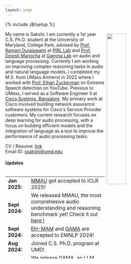 ```yaml
---
layout: page
---
```

{% include JB/setup %}

<img style="float: right; width: 35%; padding: 6px;" src="{{ site.baseurl }}/assets/sakshi_web.jpeg">

My name is Sakshi. I am currently a 1st year C.S. Ph.D. student at the University of Maryland, College Park, advised by [Prof. Ramani Duraiswami](https://scholar.google.com/citations?user=RCmfc0cAAAAJ&hl=en) at [PIRL Lab](https://www.umiacs.umd.edu/labs/pirl/) and [Prof. Dinesh Manocha](https://scholar.google.com/citations?user=X08l_4IAAAAJ&hl=en) at [Gamma Lab](https://gamma.umd.edu/) on audio and language processing. Currently I am working on improving complex reasoning tasks in audio and natural language models. I completed my M.S. from UMass Amherst in 2022 where I worked with [Prof. Ethan Zuckerman](https://scholar.google.com/citations?user=1lvJXKQAAAAJ&hl=en) on Extreme Speech detection on YouTube. Previous to UMass, I served as a Software Engineer II at [Cisco Systems, Bangalore](http://cisco.com). My primary work at Cisco involved building network assurance software systems for Cisco's Service Provider customers. My current research focuses on deep learning for audio processing, with a focus on building efficient models and the integration of language as a tool to improve the performance of audio processing tasks.


<!-- CV / Resume: [link]({{ site.url }}/assets/Sakshi_CV.pdf)   -->
CV / Resume: <a href="/assets/Sakshi_CV.pdf">link</a><br>
Email ID: [ssakshi@umd.edu](mailto:ssakshi@umd.edu)  

<!-- #### I am always open to collaborations! Please fill out [this](https://docs.google.com/forms/d/1kQRJekonn8YglxIPH9OPcJCuI7NQK-E1wAywNAsSMoM/) form here and I would reach out if I have a project aligned with your interests. Thank You! -->

#### Updates

<div style="height:275px;overflow:auto;">
<table>
<col width="100px">
<col width="630px">
  <tr><td><b>Jan 2025:</b></td><td><a href="https://openreview.net/forum?id=TeVAZXr3yv">MMAU</a> got accepted to ICLR 2025!</td></tr>
  <tr>
  <td><b>Sept 2024:</b></td>
  <td>
    We released MMAU, the most comprehesive audio understanding and reasoning benchmark yet! Check it out <a href="https://sakshi113.github.io/mmau_homepage/">here !</a>
  </td>
  </tr> 
  <tr>
  <td><b>Sept 2024:</b></td>
  <td>
    <a href="https://openreview.net/pdf?id=N06hbHULIP">EH-MAM</a> and 
    <a href="https://arxiv.org/pdf/2406.11768">GAMA</a> are accepted to EMNLP 2024!
  </td>
  </tr> 
  <tr><td><b>Aug 2024:</b></td><td>Joined C.S. Ph.D. program at UMD!.</td></tr>
  <tr><td><b>June 2024:</b></td><td>We release GAMA, an LLM with strong audio-understanding capabilities! Details under the Research section.</td></tr>
  <tr><td><b>Jan 2024:</b></td><td>1 paper accepted to ICLR 2024!</td></tr>
  <tr><td><b>March 2024:</b></td><td>2 papers accepted to NAACL 2024!</td></tr>
  <tr><td><b>May 2024:</b></td><td>2 papers accepted to ACL 2024!</td></tr>
  <tr><td><b>Dec 2023:</b></td><td>Attended EMNLP 2023 in-person in Singapore!</td></tr>
  <tr><td><b>Oct 2023:</b></td><td>1 paper accepted to EMNLP 2023! Details under the research section.</td></tr>
  <tr><td><b>Aug 2022:</b></td><td>Joined M.S. C.S. program at UMass Amherst!.</td></tr>
  <tr><td><b>July 2022:</b></td><td>1 paper accepted to InterSpeech 2022!</td></tr>
